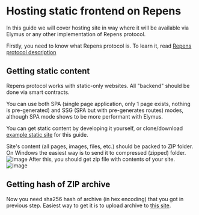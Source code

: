 # Hosting static frontend on Repens
In this guide we will cover hosting site in way where it will be available via Elymus or any other implementation of Repens protocol.

Firstly, you need to know what Repens protocol is. To learn it, read [Repens protocol description](REPENS_PROTOCOL_SPEC.md)

## Getting static content

Repens protocol works with static-only websites. All "backend" should be done via smart contracts.

You can use both SPA (single page application, only 1 page exists, nothing is pre-generated) and SSG (SPA but with pre-generates routes) modes, although SPA mode shows to be more performant with Elymus.

You can get static content by developing it yourself, or clone/download [example static site](https://github.com/angrymouse/extremely-simple-site) for this guide.

Site's content (all pages, images, files, etc.) should be packed to ZIP folder. On Windows the easiest way is to send it to compressed (zipped) folder.
![image](https://user-images.githubusercontent.com/40735471/188281812-178b5b30-a2d9-4b46-b52a-f7dcead7d7c9.png)
After this, you should get zip file with contents of your site.
![image](https://user-images.githubusercontent.com/40735471/188281860-0e80e3a9-6081-4a45-be39-adbf94ff0755.png)
## Getting hash of ZIP archive
Now you need sha256 hash of archive (in hex encoding) that you got in previous step. Easiest way to get it is to upload archive to [this site](https://emn178.github.io/online-tools/sha256_checksum.html).

